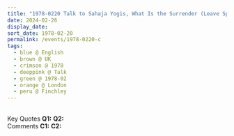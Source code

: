 ```yaml
---
title: "1978-0220 Talk to Sahaja Yogis, What Is the Surrender (Leave Space and Say whatever You Want to), Āśhram, 234A Regent's Park Road, Finchley, London, UK (date and place not sure)"
date: 2024-02-26
display_date: 
sort_date: 1978-02-20
permalink: /events/1978-0220-c
tags:
  - blue @ English
  - brown @ UK
  - crimson @ 1978
  - deeppink @ Talk
  - green @ 1978-02
  - orange @ London
  - peru @ Finchley
---
```


<br>

<wave-list>
  <list-title color="DarkSeaGreen" width="55">Key Quotes</list-title>
  <list-item color="BlanchedAlmond" width="280"><b>Q1:</b> <i></i></list-item>
  <list-item color="Lavender" width="280"><b>Q2:</b> <i></i></list-item>
</wave-list>

<br>

<wave-list>
  <list-title color="DarkSeaGreen" width="55">Comments</list-title>
  <list-item color="BlanchedAlmond" width="280"><b>C1:</b> <i></i></list-item>
  <list-item color="Lavender" width="280"><b>C2:</b> <i></i></list-item>
</wave-list>